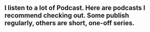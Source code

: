 ## I listen to a lot of Podcast. Here are podcasts I recommend checking out. Some publish regularly, others are short, one-off series.
